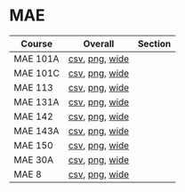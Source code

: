# MAE

| Course | Overall | Section |
| ------ | ------- | ------- |
| MAE 101A | [csv](https://github.com/UCSD-Historical-Enrollment-Data/2025Summer1/blob/main/overall/MAE%20101A.csv), [png](https://raw.githubusercontent.com/UCSD-Historical-Enrollment-Data/2025Summer1/main/plot_overall/MAE%20101A.png), [wide](https://raw.githubusercontent.com/UCSD-Historical-Enrollment-Data/2025Summer1/main/plot_overall_wide/MAE%20101A.png) |  |
| MAE 101C | [csv](https://github.com/UCSD-Historical-Enrollment-Data/2025Summer1/blob/main/overall/MAE%20101C.csv), [png](https://raw.githubusercontent.com/UCSD-Historical-Enrollment-Data/2025Summer1/main/plot_overall/MAE%20101C.png), [wide](https://raw.githubusercontent.com/UCSD-Historical-Enrollment-Data/2025Summer1/main/plot_overall_wide/MAE%20101C.png) |  |
| MAE 113 | [csv](https://github.com/UCSD-Historical-Enrollment-Data/2025Summer1/blob/main/overall/MAE%20113.csv), [png](https://raw.githubusercontent.com/UCSD-Historical-Enrollment-Data/2025Summer1/main/plot_overall/MAE%20113.png), [wide](https://raw.githubusercontent.com/UCSD-Historical-Enrollment-Data/2025Summer1/main/plot_overall_wide/MAE%20113.png) |  |
| MAE 131A | [csv](https://github.com/UCSD-Historical-Enrollment-Data/2025Summer1/blob/main/overall/MAE%20131A.csv), [png](https://raw.githubusercontent.com/UCSD-Historical-Enrollment-Data/2025Summer1/main/plot_overall/MAE%20131A.png), [wide](https://raw.githubusercontent.com/UCSD-Historical-Enrollment-Data/2025Summer1/main/plot_overall_wide/MAE%20131A.png) |  |
| MAE 142 | [csv](https://github.com/UCSD-Historical-Enrollment-Data/2025Summer1/blob/main/overall/MAE%20142.csv), [png](https://raw.githubusercontent.com/UCSD-Historical-Enrollment-Data/2025Summer1/main/plot_overall/MAE%20142.png), [wide](https://raw.githubusercontent.com/UCSD-Historical-Enrollment-Data/2025Summer1/main/plot_overall_wide/MAE%20142.png) |  |
| MAE 143A | [csv](https://github.com/UCSD-Historical-Enrollment-Data/2025Summer1/blob/main/overall/MAE%20143A.csv), [png](https://raw.githubusercontent.com/UCSD-Historical-Enrollment-Data/2025Summer1/main/plot_overall/MAE%20143A.png), [wide](https://raw.githubusercontent.com/UCSD-Historical-Enrollment-Data/2025Summer1/main/plot_overall_wide/MAE%20143A.png) |  |
| MAE 150 | [csv](https://github.com/UCSD-Historical-Enrollment-Data/2025Summer1/blob/main/overall/MAE%20150.csv), [png](https://raw.githubusercontent.com/UCSD-Historical-Enrollment-Data/2025Summer1/main/plot_overall/MAE%20150.png), [wide](https://raw.githubusercontent.com/UCSD-Historical-Enrollment-Data/2025Summer1/main/plot_overall_wide/MAE%20150.png) |  |
| MAE 30A | [csv](https://github.com/UCSD-Historical-Enrollment-Data/2025Summer1/blob/main/overall/MAE%2030A.csv), [png](https://raw.githubusercontent.com/UCSD-Historical-Enrollment-Data/2025Summer1/main/plot_overall/MAE%2030A.png), [wide](https://raw.githubusercontent.com/UCSD-Historical-Enrollment-Data/2025Summer1/main/plot_overall_wide/MAE%2030A.png) |  |
| MAE 8 | [csv](https://github.com/UCSD-Historical-Enrollment-Data/2025Summer1/blob/main/overall/MAE%208.csv), [png](https://raw.githubusercontent.com/UCSD-Historical-Enrollment-Data/2025Summer1/main/plot_overall/MAE%208.png), [wide](https://raw.githubusercontent.com/UCSD-Historical-Enrollment-Data/2025Summer1/main/plot_overall_wide/MAE%208.png) |  |
